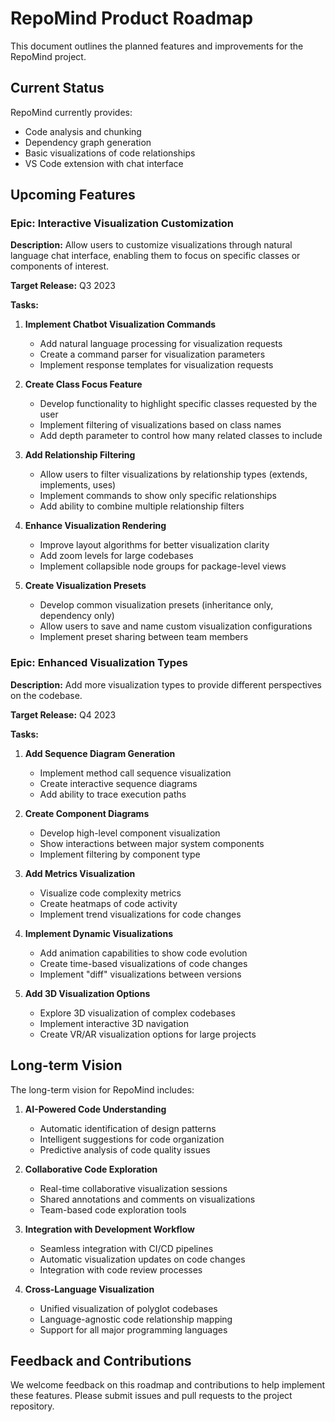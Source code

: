 # RepoMind Product Roadmap

This document outlines the planned features and improvements for the RepoMind project.

## Current Status

RepoMind currently provides:
- Code analysis and chunking
- Dependency graph generation
- Basic visualizations of code relationships
- VS Code extension with chat interface

## Upcoming Features

### Epic: Interactive Visualization Customization

**Description:** Allow users to customize visualizations through natural language chat interface, enabling them to focus on specific classes or components of interest.

**Target Release:** Q3 2023

**Tasks:**
1. **Implement Chatbot Visualization Commands**
   - Add natural language processing for visualization requests
   - Create a command parser for visualization parameters
   - Implement response templates for visualization requests

2. **Create Class Focus Feature**
   - Develop functionality to highlight specific classes requested by the user
   - Implement filtering of visualizations based on class names
   - Add depth parameter to control how many related classes to include

3. **Add Relationship Filtering**
   - Allow users to filter visualizations by relationship types (extends, implements, uses)
   - Implement commands to show only specific relationships
   - Add ability to combine multiple relationship filters

4. **Enhance Visualization Rendering**
   - Improve layout algorithms for better visualization clarity
   - Add zoom levels for large codebases
   - Implement collapsible node groups for package-level views

5. **Create Visualization Presets**
   - Develop common visualization presets (inheritance only, dependency only)
   - Allow users to save and name custom visualization configurations
   - Implement preset sharing between team members

### Epic: Enhanced Visualization Types

**Description:** Add more visualization types to provide different perspectives on the codebase.

**Target Release:** Q4 2023

**Tasks:**
1. **Add Sequence Diagram Generation**
   - Implement method call sequence visualization
   - Create interactive sequence diagrams
   - Add ability to trace execution paths

2. **Create Component Diagrams**
   - Develop high-level component visualization
   - Show interactions between major system components
   - Implement filtering by component type

3. **Add Metrics Visualization**
   - Visualize code complexity metrics
   - Create heatmaps of code activity
   - Implement trend visualizations for code changes

4. **Implement Dynamic Visualizations**
   - Add animation capabilities to show code evolution
   - Create time-based visualizations of code changes
   - Implement "diff" visualizations between versions

5. **Add 3D Visualization Options**
   - Explore 3D visualization of complex codebases
   - Implement interactive 3D navigation
   - Create VR/AR visualization options for large projects

## Long-term Vision

The long-term vision for RepoMind includes:

1. **AI-Powered Code Understanding**
   - Automatic identification of design patterns
   - Intelligent suggestions for code organization
   - Predictive analysis of code quality issues

2. **Collaborative Code Exploration**
   - Real-time collaborative visualization sessions
   - Shared annotations and comments on visualizations
   - Team-based code exploration tools

3. **Integration with Development Workflow**
   - Seamless integration with CI/CD pipelines
   - Automatic visualization updates on code changes
   - Integration with code review processes

4. **Cross-Language Visualization**
   - Unified visualization of polyglot codebases
   - Language-agnostic code relationship mapping
   - Support for all major programming languages

## Feedback and Contributions

We welcome feedback on this roadmap and contributions to help implement these features. Please submit issues and pull requests to the project repository.
